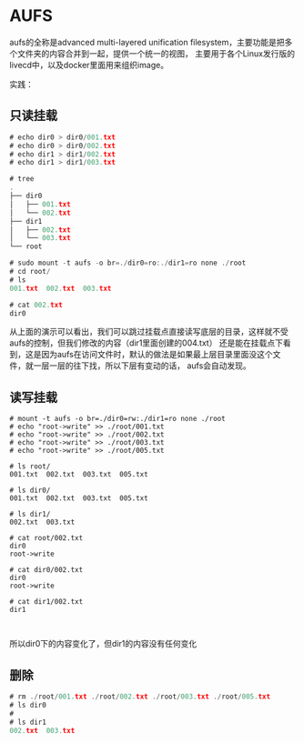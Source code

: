 # AUFS

aufs的全称是advanced multi-layered unification filesystem，主要功能是把多个文件夹的内容合并到一起，提供一个统一的视图，
主要用于各个Linux发行版的livecd中，以及docker里面用来组织image。

实践：
## 只读挂载
```go
# echo dir0 > dir0/001.txt
# echo dir0 > dir0/002.txt
# echo dir1 > dir1/002.txt
# echo dir1 > dir1/003.txt

# tree
.
├── dir0
│   ├── 001.txt
│   └── 002.txt
├── dir1
│   ├── 002.txt
│   └── 003.txt
└── root

# sudo mount -t aufs -o br=./dir0=ro:./dir1=ro none ./root
# cd root/
# ls
001.txt  002.txt  003.txt

# cat 002.txt 
dir0

```
从上面的演示可以看出，我们可以跳过挂载点直接读写底层的目录，这样就不受aufs的控制，但我们修改的内容（dir1里面创建的004.txt）
还是能在挂载点下看到，这是因为aufs在访问文件时，默认的做法是如果最上层目录里面没这个文件，就一层一层的往下找，所以下层有变动的话，
aufs会自动发现。

## 读写挂载
```
# mount -t aufs -o br=./dir0=rw:./dir1=ro none ./root
# echo "root->write" >> ./root/001.txt
# echo "root->write" >> ./root/002.txt
# echo "root->write" >> ./root/003.txt
# echo "root->write" >> ./root/005.txt

# ls root/
001.txt  002.txt  003.txt  005.txt

# ls dir0/
001.txt  002.txt  003.txt  005.txt

# ls dir1/
002.txt  003.txt

# cat root/002.txt 
dir0
root->write

# cat dir0/002.txt 
dir0
root->write

# cat dir1/002.txt 
dir1



```
所以dir0下的内容变化了，但dir1的内容没有任何变化

## 删除
```go
# rm ./root/001.txt ./root/002.txt ./root/003.txt ./root/005.txt
# ls dir0
#
# ls dir1
002.txt  003.txt

```
